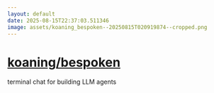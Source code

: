 ```yaml
---
layout: default
date: 2025-08-15T22:37:03.511346
image: assets/koaning_bespoken--20250815T020919874--cropped.png
---
```


# [koaning/bespoken](https://github.com/koaning/bespoken)

terminal chat for building LLM agents
